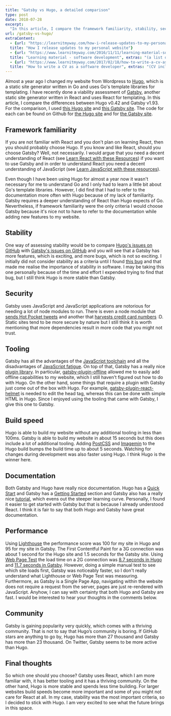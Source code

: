 ```yaml
---
title: "Gatsby vs Hugo, a detailed comparison"
type: post
date: 2018-07-28
excerpt: 
  "In this article, I compare the framework familiarity, stability, security, tooling, build speed, performance and the community surrounding Gatsby and Hugo."
url: /gatsby-vs-hugo/
extraContent:
  - {url: "https://learnitmyway.com/how-i-release-updates-to-my-personal-website/", 
  title: "How I release updates to my personal website"}
  - {url: "https://www.learnitmyway.com/2016/11/11/learning-material-software-development/", 
  title: "Learning material - software development", extras: "(a list of learning resources, starting with Introduction to Computer Science)"}
  - {url: "https://www.learnitmyway.com/2017/02/18/how-to-write-a-cv-as-a-software-developer/", 
  title: "How to write a CV as a software developer", extras: "(CV included)"}
---
```


<!--more-->

Almost a year ago I changed my website from Wordpress to [Hugo](http://gohugo.io/), which is a static site generator written in Go and uses Go's template libraries for templating. I have recently done a viability assessment of [Gatsby](https://www.gatsbyjs.org/), another static site generator written in React and uses React for templating. In this article, I compare the differences between Hugo v0.42 and Gatsby v1.93. For the comparison, I used [this Hugo site](https://learnitmyway-hugo.netlify.com/) and [this Gatsby site](http://learnitmyway-gatsby.netlify.com/). The code for each can be found on Github for [the Hugo site](https://github.com/DeveloperDavo/learnitmyway/tree/gatsby-vs-hugo) and for [the Gatsby site](https://github.com/DeveloperDavo/learnitmyway-gatsby).

## Framework familiarity
If you are not familiar with React and you don't plan on learning React, then you should probably choose Hugo. If you know and like React, should you choose Gatsby? Well, not necessarily. I would argue that you need a decent understanding of React (see [Learn React with these Resources](https://learnitmyway.com/learn-react-with-these-resources/)) if you want to use Gatsby and in order to understand React you need a decent understanding of JavaScript (see [Learn JavaScript with these resources](https://learnitmyway.com/learn-javascript-with-these-resources/)). 

Even though I have been using Hugo for almost a year now it wasn't necessary for me to understand Go and I only had to learn a little bit about Go's template libraries. However, I did find that I had to refer to the documentation more often with Hugo because of my lack of familiarity. Gatsby requires a deeper understanding of React than Hugo expects of Go. Nevertheless, if framework familiarity were the only criteria I would choose Gatsby because it's nice not to have to refer to the documentation while adding new features to my website.

## Stability
One way of assessing stability would be to compare [Hugo's issues on GitHub](https://github.com/gohugoio/hugo/issues) with [Gatsby's issues on GitHub](https://github.com/gatsbyjs/gatsby/issues) and you will see that a Gatsby has more features, which is exciting, and more bugs, which is not so exciting. I initially did not consider stability as a criteria until I found [this bug](https://github.com/gatsbyjs/gatsby/issues/6392#issuecomment-404444341) and that made me realise the importance of stability in software. I may be taking this one personally because of the time and effort I expended trying to find that bug, but I still think Hugo is more stable than Gatsby.

## Security
Gatsby uses JavaScript and JavaScript applications are notorious for needing a lot of node modules to run. There is even a node module that [sends Hot Pocket tweets](https://hackernoon.com/im-harvesting-credit-card-numbers-and-passwords-from-your-site-here-s-how-9a8cb347c5b5) and another that [harvests credit card numbers](https://hackernoon.com/im-harvesting-credit-card-numbers-and-passwords-from-your-site-here-s-how-9a8cb347c5b5) :D. Static sites tend to be more secure by nature but I still think it is worth mentioning that more dependencies result in more code that you might not trust.

## Tooling
Gatsby has all the advantages of the [JavaScript toolchain](https://www.npmjs.com/search?q=Gatsby) and all the disadvantages of [JavaScript fatigue](https://medium.com/@ericclemmons/javascript-fatigue-48d4011b6fc4). On top of that, Gatsby has a really nice [plugin library](https://www.gatsbyjs.org/plugins/). In particular, [gatsby-plugin-offline](https://github.com/gatsbyjs/gatsby/tree/master/packages/gatsby-plugin-offline) allowed me to easily add offline capabilities to my website, which I still haven't figured out how to do with Hugo. On the other hand, some things that require a plugin with Gatsby just come out of the box with Hugo. For example, [gatsby-plugin-react-helmet](https://github.com/gatsbyjs/gatsby/tree/master/packages/gatsby-plugin-react-helmet) is needed to edit the head tag, whereas this can be done with simple HTML in Hugo. Since I enjoyed using the tooling that came with Gatsby, I give this one to Gatsby.

## Build speed
Hugo is able to build my website without any additional tooling in less than 100ms. Gatsby is able to build my website in about 15 seconds but this does include a lot of additional tooling. Adding [PostCSS](https://github.com/postcss/postcss) and [Imagemin](https://github.com/imagemin/imagemin) to the Hugo build bumps the build time up to about 5 seconds. Watching for changes during development was also faster using Hugo. I think Hugo is the winner here.

## Documentation
Both Gatsby and Hugo have really nice documentation.  Hugo has a [Quick Start](https://gohugo.io/getting-started/quick-start/) and Gatsby has a [Getting Started](https://www.gatsbyjs.org/docs/) section and Gatsby also has a really nice [tutorial](https://www.gatsbyjs.org/tutorial/), which evens out the steeper learning curve. Personally, I found it easier to get started with Gatsby but that is because I already understood React. I think it is fair to say that both Hugo and Gatsby have great documentation.

## Performance
Using [Lighthouse](https://developers.google.com/web/tools/lighthouse/) the performance score was 100 for my site in Hugo and 95 for my site in Gatsby. The First Contentful Paint for a 3G connection was about 1 second for the Hugo site and 1.5 seconds for the Gatsby site. Using [Web Page Test](https://www.webpagetest.org/) the load time on a 2G connection was [8.7 seconds in Hugo](https://www.webpagetest.org/result/180722_Y6_19710626850f2326f4610b156398dbf0/) and [11.7 seconds in Gatsby](https://www.webpagetest.org/result/180722_PJ_fa010df1c51f603586ee9c04f2abd558/). However, doing a simple manual test to see which site loads first, Gatsby was noticeably faster, so I don't really understand what Lighthouse or Web Page Test was measuring. Furthermore, as Gatsby is a Single Page App, navigating within the website does not require a request from the server, pages are just re-rendered with JavaScript. Anyhow, I can say with certainty that both Hugo and Gatsby are fast. I would be interested to hear your thoughts in the comments below.

## Community
Gatsby is gaining popularity very quickly, which comes with a thriving community. That is not to say that Hugo’s community is boring. If GitHub stars are anything to go by, Hugo has more than 27 thousand and Gatsby has more than 23 thousand. On Twitter, Gatsby seems to be more active than Hugo.

## Final thoughts
So which one should you choose? Gatsby uses React, which I am more familiar with, it has better tooling and it has a thriving community. On the other hand, Hugo is more stable and spends less time building. For larger websites build speeds become more important and some of you might not care for React at all. In my case, stability was the most important criteria, so I decided to stick with Hugo. I am very excited to see what the future brings in this space.

